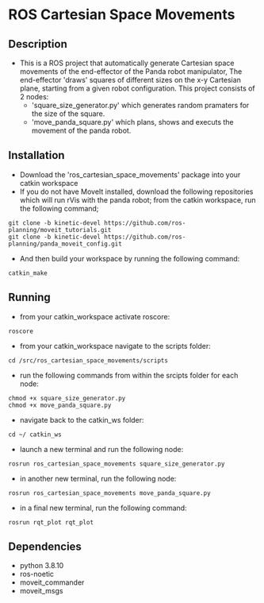 # ROS Cartesian Space Movements

## Description
- This is a ROS project that automatically generate Cartesian space movements of the end-effector of the Panda robot manipulator, The end-effector 'draws' squares of different
sizes on the x-y Cartesian plane, starting from a given robot configuration. This project consists of 2 nodes:
  - 'square_size_generator.py' which generates random pramaters for the size of the square.
  - 'move_panda_square.py' which plans, shows and executs the movement of the panda robot.

## Installation
- Download the 'ros_cartesian_space_movements' package into your catkin workspace 
- If you do not have MoveIt installed, download the following repositories which will run rVis with the panda robot; from the catkin workspace, run the following command;
```
git clone -b kinetic-devel https://github.com/ros-planning/moveit_tutorials.git
git clone -b kinetic-devel https://github.com/ros-planning/panda_moveit_config.git
```
- And then build your workspace by running the following command: 
```
catkin_make
```

## Running
- from your catkin_workspace activate roscore: 
```
roscore
```

- from your catkin_workspace navigate to the scripts folder: 
```
cd /src/ros_cartesian_space_movements/scripts
```
    
- run the following commands from within the srcipts folder for each node:
```
chmod +x square_size_generator.py
chmod +x move_panda_square.py
```
    
- navigate back to the catkin_ws folder: 
```
cd ~/ catkin_ws
```

- launch a new terminal and run the following node:
```
rosrun ros_cartesian_space_movements square_size_generator.py
```
- in another new terminal, run the following node:
```
rosrun ros_cartesian_space_movements move_panda_square.py
```
- in a final new terminal, run the following command:
```
rosrun rqt_plot rqt_plot
```

## Dependencies
- python 3.8.10
- ros-noetic
- moveit_commander
- moveit_msgs

